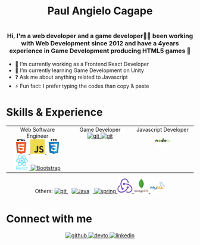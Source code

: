 <h1 align="center">Paul Angielo Cagape</h1>
<p align="center" style="color:red;font-size:40px;">
</p>
<h3 align="center"></h3>

### <div align="center">Hi, I'm a web developer and a game developer👨‍💻 been working with Web Development since 2012 and have a 4years experience in Game Development producing HTML5 games 🚀</div>  
- 🔭 I’m currently working as a Frontend React Developer
- 🌱 I’m currently learning Game Development on Unity
- ❓ Ask me about anything related to Javascript
- ⚡ Fun fact: I prefer typing the codes than copy & paste

# Skills & Experience
<div align="center">
    <table width="100%">
        <tr width="100%">
            <td valign="top" align="center" width="33%">
                Web Software Engineer
                <div align="center">
                    <a href="https://www.w3.org/html/" target="_blank" rel="noreferrer">
                        <img src="https://raw.githubusercontent.com/devicons/devicon/master/icons/html5/html5-original-wordmark.svg"
                            alt="html5" width="40" height="40" />
                    </a>
                    <a href="https://developer.mozilla.org/en-US/docs/Web/JavaScript" target="_blank" rel="noreferrer">
                        <img src="https://raw.githubusercontent.com/devicons/devicon/master/icons/javascript/javascript-original.svg"
                            alt="javascript" width="40" height="40" />
                    </a>
                    <a href="https://www.w3schools.com/css/" target="_blank" rel="noreferrer">
                        <img src="https://raw.githubusercontent.com/devicons/devicon/master/icons/css3/css3-original-wordmark.svg"
                            alt="css3" width="40" height="40" />
                    </a>
                    <a href="https://reactjs.org/" target="_blank" rel="noreferrer">
                        <img src="https://raw.githubusercontent.com/devicons/devicon/master/icons/react/react-original-wordmark.svg"
                            alt="react" width="40" height="40" />
                    </a>
                    <a href="https://getbootstrap.com/" target="_blank" rel="noreferrer">
                        <img src="https://profilinator.rishav.dev/skills-assets/bootstrap-plain.svg" alt="Bootstrap"
                            width="40" height="40" />
                    </a>
                </div>
            </td>
            <td valign="top" align="center" width="33%">
                Game Developer
                <div align="center">
                    <a href="https://impactjs.com/" target="_blank" rel="noreferrer">
                        <img src="https://impactjs.com/templates/impact/impact.png" alt="git" width="100" height="40" />
                    </a>
                    <a href="https://phaser.io/" target="_blank" rel="noreferrer">
                        <img src="https://phaser.io/images/logo/logo-download-2d.png" alt="git" width="120"
                            height="40" />
                    </a>
                </div>
            </td>
            <td valign="top" align="center" width="33%">
                Javascript Developer
                <div align="center">
                    <a href="https://nodejs.org" target="_blank" rel="noreferrer">
                        <img src="https://raw.githubusercontent.com/devicons/devicon/master/icons/nodejs/nodejs-original-wordmark.svg"
                            alt="nodejs" width="40" height="40" />
                    </a>
                </div>
            </td>
        </tr>
    </table>
</div>
<p align="center">
    Others:
    <a href="https://git-scm.com/" target="_blank" rel="noreferrer">
        <img src="https://www.vectorlogo.zone/logos/git-scm/git-scm-icon.svg" alt="git" width="40" height="40" />
    </a>
    <a href="https://spring.io/" target="_blank" rel="noreferrer">
        <img style="margin: 10px" src="https://profilinator.rishav.dev/skills-assets/java-original-wordmark.svg" alt="Java" width="40" height="40" />  
    </a>
    <a href="https://spring.io/" target="_blank" rel="noreferrer">
        <img src="https://www.vectorlogo.zone/logos/springio/springio-icon.svg" alt="spring" width="40" height="40" />
    </a>
    <a href="https://redux.js.org" target="_blank" rel="noreferrer">
        <img src="https://raw.githubusercontent.com/devicons/devicon/master/icons/redux/redux-original.svg" alt="redux"
            width="40" height="40" />
    </a>
    <a href="https://www.mongodb.com/" target="_blank" rel="noreferrer">
        <img src="https://raw.githubusercontent.com/devicons/devicon/master/icons/mongodb/mongodb-original-wordmark.svg"
            alt="mongodb" width="40" height="40" />
    </a>
    <a href="https://www.mysql.com/" target="_blank" rel="noreferrer">
        <img src="https://raw.githubusercontent.com/devicons/devicon/master/icons/mysql/mysql-original-wordmark.svg"
            alt="mysql" width="40" height="40" />
    </a>
</p>

# Connect with me
<div align="center">
    <a href="https://github.com/pcagape" target="_blank">
        <img src=https://img.shields.io/badge/github-%2324292e.svg?&style=for-the-badge&logo=github&logoColor=white
            alt=github style="margin-bottom: 5px;" />
    </a>
    <a href="https://dev.to/rishavanand" target="_blank">
        <img src=https://img.shields.io/badge/mypage-%2308090A.svg?&style=for-the-badge&logo=&logoColor=white
            alt=devto style="margin-bottom: 5px;" />
    </a>
    <a href="https://www.linkedin.com/in/paul-angielo-cagape-03a24167" target="_blank">
        <img src=https://img.shields.io/badge/linkedin-%231E77B5.svg?&style=for-the-badge&logo=linkedin&logoColor=white
            alt=linkedin style="margin-bottom: 5px;" />
    </a>
</div>
